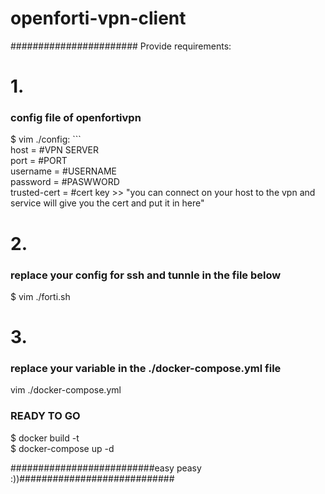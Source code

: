 # openforti-vpn-client<br/>
#######################
Provide requirements:

<h1>1.</h1><h3>config file of openfortivpn</h3>
$ vim ./config:
```<br/>
host = #VPN SERVER<br/>
port = #PORT<br/>
username = #USERNAME<br/>
password = #PASWWORD<br/>
trusted-cert = #cert key >> "you can connect on your host to the vpn and service will give you the cert and put it in here"

<h1>2.</h1><h3>replace your config for ssh and tunnle in the file below</h3>
 $ vim ./forti.sh

<h1>3.</h1><h3>replace your variable in the ./docker-compose.yml file</h3>
vim ./docker-compose.yml<br/>

<h3>READY TO GO</h3>
$ docker build -t <br/>
$ docker-compose up -d<br/>

##########################easy peasy :))############################

